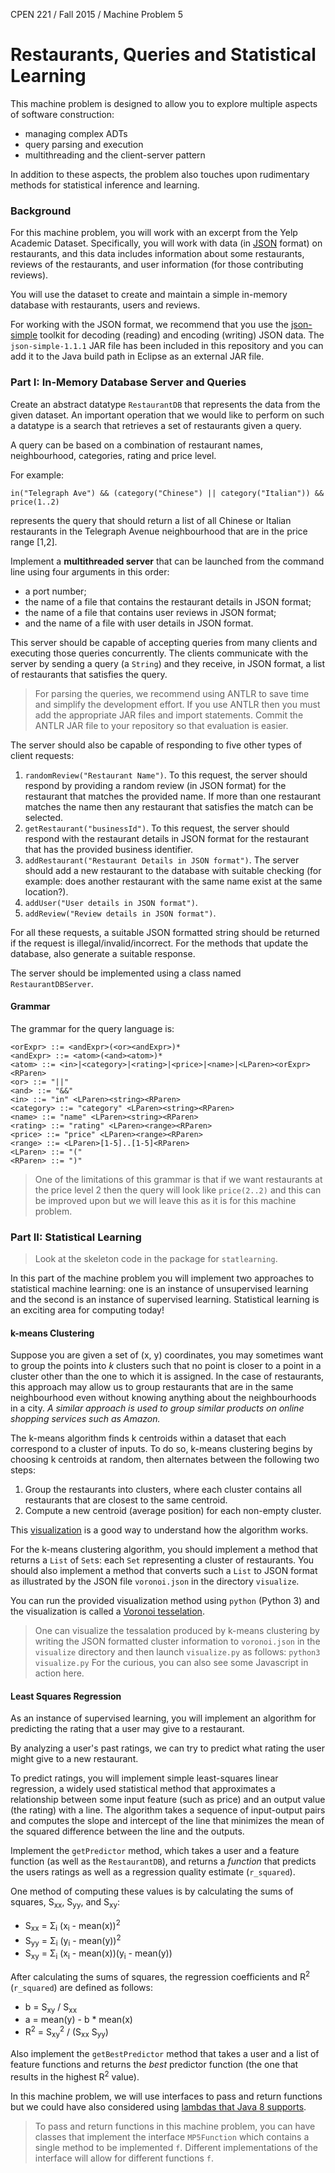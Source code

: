 CPEN 221 / Fall 2015 / Machine Problem 5

Restaurants, Queries and Statistical Learning
===

This machine problem is designed to allow you to explore multiple aspects of software construction:
+ managing complex ADTs
+ query parsing and execution
+ multithreading and the client-server pattern

In addition to these aspects, the problem also touches upon rudimentary methods for statistical inference and learning.

### Background

For this machine problem, you will work with an excerpt from the Yelp Academic Dataset. Specifically, you will work with data (in [JSON](https://en.wikipedia.org/wiki/JSON) format) on restaurants, and this data includes information about some restaurants, reviews of the restaurants, and user information (for those contributing reviews).

You will use the dataset to create and maintain a simple in-memory database with restaurants, users and reviews.

For working with the JSON format, we recommend that you use the [json-simple](https://code.google.com/p/json-simple/) toolkit for decoding (reading) and encoding (writing) JSON data. The `json-simple-1.1.1` JAR file has been included in this repository and you can add it to the Java build path in Eclipse as an external JAR file.

### Part I: In-Memory Database Server and Queries

Create an abstract datatype `RestaurantDB` that represents the data from the given dataset. An important operation that we would like to perform on such a datatype is a search that retrieves a set of restaurants given a query.

A query can be based on a combination of restaurant names, neighbourhood, categories, rating and price level. 

For example:
```
in("Telegraph Ave") && (category("Chinese") || category("Italian")) && price(1..2)
```
represents the query that should return a list of all Chinese or Italian restaurants in the Telegraph Avenue neighbourhood that are in the price range [1,2].

Implement a **multithreaded server** that can be launched from the command line using four arguments in this order:
+ a port number;
+ the name of a file that contains the restaurant details in JSON format;
+ the name of a file that contains user reviews in JSON format;
+ and the name of a file with user details in JSON format.

This server should be capable of accepting queries from many clients and executing those queries concurrently. The clients communicate with the server by sending a query (a `String`) and they receive, in JSON format, a list of restaurants that satisfies the query.

> For parsing the queries, we recommend using ANTLR to save time and simplify the development effort. If you use ANTLR then you must add the appropriate JAR files and import statements. Commit the ANTLR JAR file to your repository so that evaluation is easier.

The server should also be capable of responding to five other types of client requests:
 
1. `randomReview("Restaurant Name")`. To this request, the server should respond by providing a random review (in JSON format) for the restaurant that matches the provided name. If more than one restaurant matches the name then any restaurant that satisfies the match can be selected.
2. `getRestaurant("businessId")`. To this request, the server should respond with the restaurant details in JSON format for the restaurant that has the provided business identifier.
3. `addRestaurant("Restaurant Details in JSON format")`. The server should add a new restaurant to the database with suitable checking (for example: does another restaurant with the same name exist at the same location?).
4. `addUser("User details in JSON format")`. 
5. `addReview("Review details in JSON format")`.

For all these requests, a suitable JSON formatted string should be returned if the request is illegal/invalid/incorrect. For the methods that update the database, also generate a suitable response.

The server should be implemented using a class named `RestaurantDBServer`.

#### Grammar

The grammar for the query language is:
```
<orExpr> ::= <andExpr>(<or><andExpr>)*
<andExpr> ::= <atom>(<and><atom>)*
<atom> ::= <in>|<category>|<rating>|<price>|<name>|<LParen><orExpr><RParen>
<or> ::= "||"
<and> ::= "&&"
<in> ::= "in" <LParen><string><RParen>
<category> ::= "category" <LParen><string><RParen>
<name> ::= "name" <LParen><string><RParen>
<rating> ::= "rating" <LParen><range><RParen>
<price> ::= "price" <LParen><range><RParen>
<range> ::= <LParen>[1-5]..[1-5]<RParen>
<LParen> ::= "("
<RParen> ::= ")"
```

> One of the limitations of this grammar is that if we want restaurants at the price level 2 then the query will look like `price(2..2)` and this can be improved upon but we will leave this as it is for this machine problem.

### Part II: Statistical Learning

> Look at the skeleton code in the package for `statlearning`.

In this part of the machine problem you will implement two approaches to statistical machine learning: one is an instance of unsupervised learning and the second is an instance of supervised learning. Statistical learning is an exciting area for computing today!

#### k-means Clustering

Suppose you are given a set of (x, y) coordinates, you may sometimes want to group the points into _k_ clusters such that no point is closer to a point in a cluster other than the one to which it is assigned. In the case of restaurants, this approach may allow us to group restaurants that are in the same neighbourhood even without knowing anything about the neighbourhoods in a city. _A similar approach is used to group similar products on online shopping services such as Amazon._

The k-means algorithm finds k centroids within a dataset that each correspond to a cluster of inputs. To do so, k-means clustering begins by choosing k centroids at random, then alternates between the following two steps:

1. Group the restaurants into clusters, where each cluster contains all restaurants that are closest to the same centroid.
2. Compute a new centroid (average position) for each non-empty cluster.

This [visualization](http://tech.nitoyon.com/en/blog/2013/11/07/k-means/) is a good way to understand how the algorithm works.

For the k-means clustering algorithm, you should implement a method that returns a `List` of `Set`s: each `Set` representing a cluster of restaurants. You should also implement a method that converts such a `List` to JSON format as illustrated by the JSON file `voronoi.json` in the directory `visualize`.

You can run the provided visualization method using `python` (Python 3) and the visualization is called a [Voronoi tesselation](https://en.wikipedia.org/wiki/Voronoi_diagram).

> One can visualize the tessalation produced by k-means clustering by writing the JSON formatted cluster information to `voronoi.json` in the `visualize` directory and then launch `visualize.py` as follows: `python3 visualize.py`
> For the curious, you can also see some Javascript in action here.

#### Least Squares Regression

As an instance of supervised learning, you will implement an algorithm for predicting the rating that a user may give to a restaurant.

By analyzing a user's past ratings, we can try to predict what rating the user might give to a new restaurant. 

To predict ratings, you will implement simple least-squares linear regression, a widely used statistical method that approximates a relationship between some input feature (such as price) and an output value (the rating) with a line. The algorithm takes a sequence of input-output pairs and computes the slope and intercept of the line that minimizes the mean of the squared difference between the line and the outputs.

Implement the `getPredictor` method, which takes a user and a feature function (as well as the `RestaurantDB`), and returns a _function_ that predicts the users ratings as well as a regression quality estimate (`r_squared`).

One method of computing these values is by calculating the sums of squares, S<sub>xx</sub>, S<sub>yy</sub>, and S<sub>xy</sub>:

+ S<sub>xx</sub> = Σ<sub>i</sub> (x<sub>i</sub> - mean(x))<sup>2</sup>
+ S<sub>yy</sub> = Σ<sub>i</sub> (y<sub>i</sub> - mean(y))<sup>2</sup>
+ S<sub>xy</sub> = Σ<sub>i</sub> (x<sub>i</sub> - mean(x))(y<sub>i</sub> - mean(y))

After calculating the sums of squares, the regression coefficients and R<sup>2</sup> (`r_squared`) are defined as follows:

+ b = S<sub>xy</sub> / S<sub>xx</sub>
+ a = mean(y) - b * mean(x)
+ R<sup>2</sup> = S<sub>xy</sub><sup>2</sup> / (S<sub>xx</sub> S<sub>yy</sub>)

Also implement the `getBestPredictor` method that takes a user and a list of feature functions and returns the _best_ predictor function (the one that results in the highest R<sup>2</sup> value). 

In this machine problem, we will use interfaces to pass and return functions but we could have also considered using [lambdas that Java 8 supports](https://docs.oracle.com/javase/tutorial/java/javaOO/lambdaexpressions.html).

> To pass and return functions in this machine problem, you can have classes that implement the interface `MP5Function` which contains a single method to be implemented `f`. Different implementations of the interface will allow for different functions `f`.
